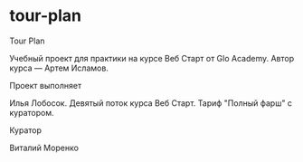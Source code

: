 # tour-plan

Tour Plan

Учебный проект для практики на курсе Веб Старт от Glo Academy. Автор курса — Артем Исламов.

Проект выполняет

Илья Лобосок. Девятый поток курса Веб Старт. Тариф "Полный фарш" с куратором.

Куратор

Виталий Моренко
